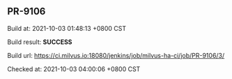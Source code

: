 <h2><a name="pr-9106" class="anchor" href="#pr-9106" rel="nofollow" aria-hidden="true"><span class="octicon octicon-link"></span></a>PR-9106</h2>

<p>Build at: 2021-10-03 01:48:13 +0800 CST</p>

<p>Build result: <strong>SUCCESS</strong></p>

<p>Build url: <a href="https://ci.milvus.io:18080/jenkins/job/milvus-ha-ci/job/PR-9106/3/" rel="nofollow">https://ci.milvus.io:18080/jenkins/job/milvus-ha-ci/job/PR-9106/3/</a></p>

<p>Checked at: 2021-10-03 04:00:06 +0800 CST</p>
